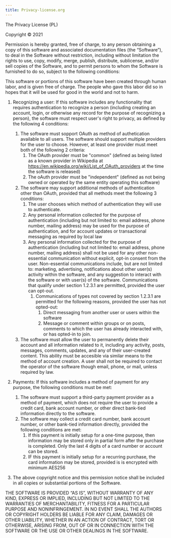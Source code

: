 ```yaml
---
title: Privacy-license.org
---
```


The Privacy License (PL)

Copyright © 2021 <copyright holders>

Permission is hereby granted, free of charge, to any person obtaining a copy of this software and associated documentation files (the “Software”), to deal in the Software without restriction, including without limitation the rights to use, copy, modify, merge, publish, distribute, sublicense, and/or sell copies of the Software, and to permit persons to whom the Software is furnished to do so, subject to the following conditions:

This software or portions of this software have been created through human labor, and is given free of charge. The people who gave this labor did so in hopes that it will be used for good in the world and not to harm. 

1. Recognizing a user: If this software includes any functionality that requires authentication to recognize a person (including creating an account, login, or otherwise any record for the purpose of recognizing a person), the software must respect user's right to privacy, as defined by the following 4 conditions:
    1. The software must sopport OAuth as method of authetication available to all users. The software should support multiple providers for the user to choose. However, at least one provider must meet both of the following 2 criteria:
        1. The OAuth provider must be "common" (defined as being listed as a known provider in Wikipedia at https://en.wikipedia.org/wiki/List_of_OAuth_providers at the time the software is released)
        2. The oAuth provider must be "independent" (defined as not being owned or operated by the same entity operating this software)
    2. The software may support additional methods of authentication other than OAuth, provided that all methods meet the following 3 conditions:
        1. The user chooses which method of authentication they will use to authenticate.
        2. Any personal information collected for the purpose of authentication (including but not limited to: email address, phone number, mailing address) may be used for the purpose of authentication, and for account updates or transactional messaging as required by local law
        3. Any personal information collected for the purpose of authentication (including but not limited to: email address, phone number, mailing address) shall not be used for any other non-essential communication without explicit, opt-in consent from the user. Non-essential communications include, but are not limited to: marketing, advertising, notifications about other user(s) activity within the software, and any suggestion to interact with the software or with user(s) of the software. Communications that qualify under section 1.2.3.1 are permitted, provided the user can opt-out. 
            1. Communications of types not covered by section 1.2.3.1 are permitted for the following reasons, provided the user has not opted-out: 
                1. Direct messaging from another user or users within the software
                2. Message or comment within groups or on posts, comments to which the user has already interacted with, or has opted-in to join.
    3. The software must allow the user to permanently delete their account and all information related to it, including any activity, posts, messages, comments, updates, and any of their user-created content. This ability must be accesible via similar means to the method of account creation. A user shall not be required to contact the operator of the software though email, phone, or mail, unless required by law.
2. Payments: If this software includes a method of payment for any purpose, the following conditions must be met:
    1. The software must support a third-party payment provider as a method of payment, which does not require the user to provide a credit card, bank account number, or other direct bank-tied information directly to the software.
    2. The software may collect a credit card number, bank account number, or other bank-tied information directly, provided the following conditions are met:
        1. If this payment is initially setup for a one-time purpose, then information may be stored only in partial form after the purchase is completed. Only the last 4 digits of a card number or account can be stored.
        2. IF this payment is initially setup for a recurring purchase, the card information may be stored, provided is is encrypted with minimum AES256
  
    
1. The above copyright notice and this permission notice shall be included in all copies or substantial portions of the Software.

THE SOFTWARE IS PROVIDED “AS IS”, WITHOUT WARRANTY OF ANY KIND, EXPRESS OR IMPLIED, INCLUDING BUT NOT LIMITED TO THE WARRANTIES OF MERCHANTABILITY, FITNESS FOR A PARTICULAR PURPOSE AND NONINFRINGEMENT. IN NO EVENT SHALL THE AUTHORS OR COPYRIGHT HOLDERS BE LIABLE FOR ANY CLAIM, DAMAGES OR OTHER LIABILITY, WHETHER IN AN ACTION OF CONTRACT, TORT OR OTHERWISE, ARISING FROM, OUT OF OR IN CONNECTION WITH THE SOFTWARE OR THE USE OR OTHER DEALINGS IN THE SOFTWARE.

